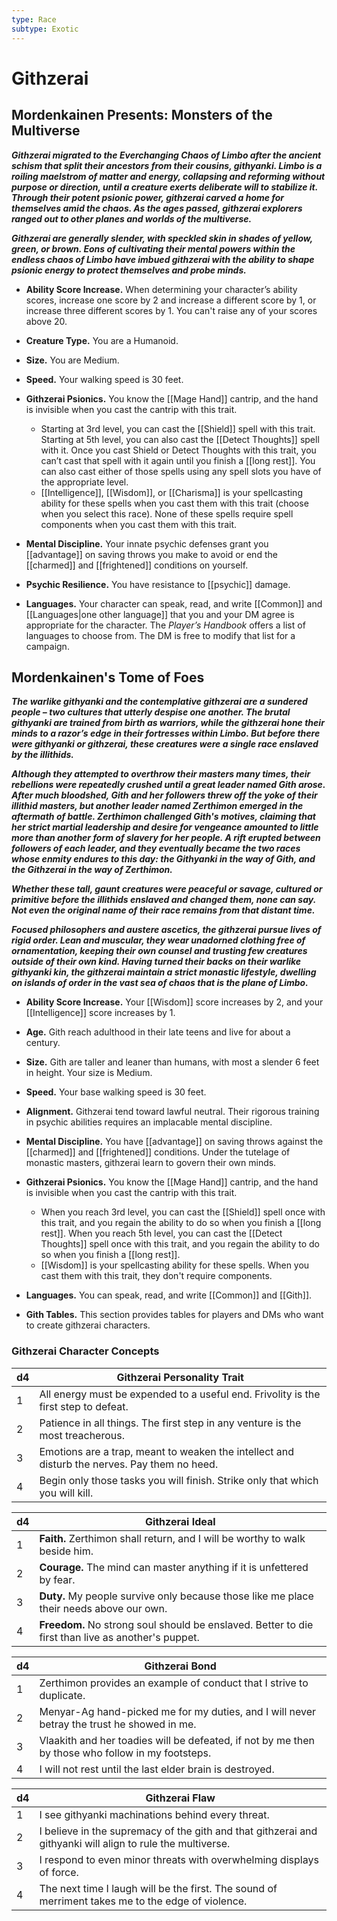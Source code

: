 ```yaml
---
type: Race
subtype: Exotic
---
```

# Githzerai

## Mordenkainen Presents: Monsters of the Multiverse

**_Githzerai migrated to the Everchanging Chaos of Limbo after the ancient schism that split their ancestors from their cousins, githyanki. Limbo is a roiling maelstrom of matter and energy, collapsing and reforming without purpose or direction, until a creature exerts deliberate will to stabilize it. Through their potent psionic power, githzerai carved a home for themselves amid the chaos. As the ages passed, githzerai explorers ranged out to other planes and worlds of the multiverse._**

**_Githzerai are generally slender, with speckled skin in shades of yellow, green, or brown. Eons of cultivating their mental powers within the endless chaos of Limbo have imbued githzerai with the ability to shape psionic energy to protect themselves and probe minds._**

- **Ability Score Increase.** When determining your character’s ability scores, increase one score by 2 and increase a different score by 1, or increase three different scores by 1. You can't raise any of your scores above 20.

- **Creature Type.** You are a Humanoid.

- **Size.** You are Medium.

- **Speed.** Your walking speed is 30 feet.

- **Githzerai Psionics.** You know the [[Mage Hand]] cantrip, and the hand is invisible when you cast the cantrip with this trait.
    - Starting at 3rd level, you can cast the [[Shield]] spell with this trait. Starting at 5th level, you can also cast the [[Detect Thoughts]] spell with it. Once you cast Shield or Detect Thoughts with this trait, you can’t cast that spell with it again until you finish a [[long rest]]. You can also cast either of those spells using any spell slots you have of the appropriate level.
    - [[Intelligence]], [[Wisdom]], or [[Charisma]] is your spellcasting ability for these spells when you cast them with this trait (choose when you select this race). None of these spells require spell components when you cast them with this trait.

- **Mental Discipline.** Your innate psychic defenses grant you [[advantage]] on saving throws you make to avoid or end the [[charmed]] and [[frightened]] conditions on yourself.

- **Psychic Resilience.** You have resistance to [[psychic]] damage.

- **Languages.** Your character can speak, read, and write [[Common]] and [[Languages|one other language]] that you and your DM agree is appropriate for the character. The _Player’s Handbook_ offers a list of languages to choose from. The DM is free to modify that list for a campaign.

## Mordenkainen's Tome of Foes

**_The warlike githyanki and the contemplative githzerai are a sundered people – two cultures that utterly despise one another. The brutal githyanki are trained from birth as warriors, while the githzerai hone their minds to a razor’s edge in their fortresses within Limbo. But before there were githyanki or githzerai, these creatures were a single race enslaved by the illithids._**

**_Although they attempted to overthrow their masters many times, their rebellions were repeatedly crushed until a great leader named Gith arose. After much bloodshed, Gith and her followers threw off the yoke of their illithid masters, but another leader named Zerthimon emerged in the aftermath of battle. Zerthimon challenged Gith's motives, claiming that her strict martial leadership and desire for vengeance amounted to little more than another form of slavery for her people. A rift erupted between followers of each leader, and they eventually became the two races whose enmity endures to this day: the Githyanki in the way of Gith, and the Githzerai in the way of Zerthimon._**

**_Whether these tall, gaunt creatures were peaceful or savage, cultured or primitive before the illithids enslaved and changed them, none can say. Not even the original name of their race remains from that distant time._**

**_Focused philosophers and austere ascetics, the githzerai pursue lives of rigid order. Lean and muscular, they wear unadorned clothing free of ornamentation, keeping their own counsel and trusting few creatures outside of their own kind. Having turned their backs on their warlike githyanki kin, the githzerai maintain a strict monastic lifestyle, dwelling on islands of order in the vast sea of chaos that is the plane of Limbo._**

- **Ability Score Increase.** Your [[Wisdom]] score increases by 2, and your [[Intelligence]] score increases by 1.

- **Age.** Gith reach adulthood in their late teens and live for about a century.

- **Size.** Gith are taller and leaner than humans, with most a slender 6 feet in height. Your size is Medium.

- **Speed.** Your base walking speed is 30 feet.

- **Alignment.** Githzerai tend toward lawful neutral. Their rigorous training in psychic abilities requires an implacable mental discipline.

- **Mental Discipline.** You have [[advantage]] on saving throws against the [[charmed]] and [[frightened]] conditions. Under the tutelage of monastic masters, githzerai learn to govern their own minds.

- **Githzerai Psionics.** You know the [[Mage Hand]] cantrip, and the hand is invisible when you cast the cantrip with this trait.
    - When you reach 3rd level, you can cast the [[Shield]] spell once with this trait, and you regain the ability to do so when you finish a [[long rest]]. When you reach 5th level, you can cast the [[Detect Thoughts]] spell once with this trait, and you regain the ability to do so when you finish a [[long rest]].
    - [[Wisdom]] is your spellcasting ability for these spells. When you cast them with this trait, they don't require components.

- **Languages.** You can speak, read, and write [[Common]] and [[Gith]].

- **Gith Tables.** This section provides tables for players and DMs who want to create githzerai characters.

### Githzerai Character Concepts 
| d4                           | Githzerai Personality Trait                                                                                |
| ---------------------------- | ---------------------------------------------------------------------------------------------------------- |
| 1                            | All energy must be expended to a useful end. Frivolity is the first step to defeat.                        |
| 2                            | Patience in all things. The first step in any venture is the most treacherous.                             |
| 3                            | Emotions are a trap, meant to weaken the intellect and disturb the nerves. Pay them no heed.               |
| 4                            | Begin only those tasks you will finish. Strike only that which you will kill.                              |

| d4                           | Githzerai Ideal                                                                                            |
| ---------------------------- | ---------------------------------------------------------------------------------------------------------- |
| 1                            | **Faith.** Zerthimon shall return, and I will be worthy to walk beside him.                                |
| 2                            | **Courage.** The mind can master anything if it is unfettered by fear.                                     |
| 3                            | **Duty.** My people survive only because those like me place their needs above our own.                    |
| 4                            | **Freedom.** No strong soul should be enslaved. Better to die first than live as another's puppet.         |

| d4                           | Githzerai Bond                                                                                             |
| ---------------------------- | ---------------------------------------------------------------------------------------------------------- |
| 1                            | Zerthimon provides an example of conduct that I strive to duplicate.                                       |
| 2                            | Menyar-Ag hand-picked me for my duties, and I will never betray the trust he showed in me.                 |
| 3                            | Vlaakith and her toadies will be defeated, if not by me then by those who follow in my footsteps.          |
| 4                            | I will not rest until the last elder brain is destroyed.                                                   |

| d4                           | Githzerai Flaw                                                                                             |
| ---------------------------- | ---------------------------------------------------------------------------------------------------------- |
| 1                            | I see githyanki machinations behind every threat.                                                          |
| 2                            | I believe in the supremacy of the gith and that githzerai and githyanki will align to rule the multiverse. |
| 3                            | I respond to even minor threats with overwhelming displays of force.                                       |
| 4                            | The next time I laugh will be the first. The sound of merriment takes me to the edge of violence.          |